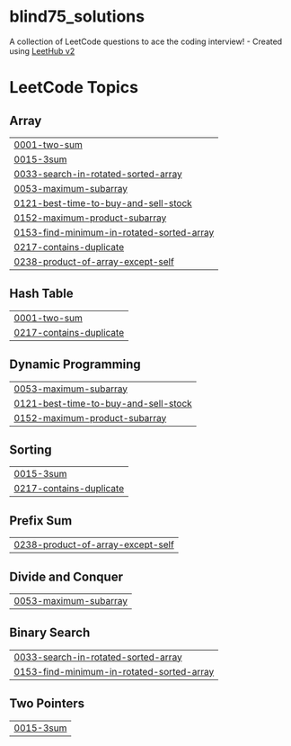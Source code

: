 # blind75_solutions
A collection of LeetCode questions to ace the coding interview! - Created using [LeetHub v2](https://github.com/arunbhardwaj/LeetHub-2.0)

<!---LeetCode Topics Start-->
# LeetCode Topics
## Array
|  |
| ------- |
| [0001-two-sum](https://github.com/aleaiacta3st/blind75_solutions/tree/master/0001-two-sum) |
| [0015-3sum](https://github.com/aleaiacta3st/blind75_solutions/tree/master/0015-3sum) |
| [0033-search-in-rotated-sorted-array](https://github.com/aleaiacta3st/blind75_solutions/tree/master/0033-search-in-rotated-sorted-array) |
| [0053-maximum-subarray](https://github.com/aleaiacta3st/blind75_solutions/tree/master/0053-maximum-subarray) |
| [0121-best-time-to-buy-and-sell-stock](https://github.com/aleaiacta3st/blind75_solutions/tree/master/0121-best-time-to-buy-and-sell-stock) |
| [0152-maximum-product-subarray](https://github.com/aleaiacta3st/blind75_solutions/tree/master/0152-maximum-product-subarray) |
| [0153-find-minimum-in-rotated-sorted-array](https://github.com/aleaiacta3st/blind75_solutions/tree/master/0153-find-minimum-in-rotated-sorted-array) |
| [0217-contains-duplicate](https://github.com/aleaiacta3st/blind75_solutions/tree/master/0217-contains-duplicate) |
| [0238-product-of-array-except-self](https://github.com/aleaiacta3st/blind75_solutions/tree/master/0238-product-of-array-except-self) |
## Hash Table
|  |
| ------- |
| [0001-two-sum](https://github.com/aleaiacta3st/blind75_solutions/tree/master/0001-two-sum) |
| [0217-contains-duplicate](https://github.com/aleaiacta3st/blind75_solutions/tree/master/0217-contains-duplicate) |
## Dynamic Programming
|  |
| ------- |
| [0053-maximum-subarray](https://github.com/aleaiacta3st/blind75_solutions/tree/master/0053-maximum-subarray) |
| [0121-best-time-to-buy-and-sell-stock](https://github.com/aleaiacta3st/blind75_solutions/tree/master/0121-best-time-to-buy-and-sell-stock) |
| [0152-maximum-product-subarray](https://github.com/aleaiacta3st/blind75_solutions/tree/master/0152-maximum-product-subarray) |
## Sorting
|  |
| ------- |
| [0015-3sum](https://github.com/aleaiacta3st/blind75_solutions/tree/master/0015-3sum) |
| [0217-contains-duplicate](https://github.com/aleaiacta3st/blind75_solutions/tree/master/0217-contains-duplicate) |
## Prefix Sum
|  |
| ------- |
| [0238-product-of-array-except-self](https://github.com/aleaiacta3st/blind75_solutions/tree/master/0238-product-of-array-except-self) |
## Divide and Conquer
|  |
| ------- |
| [0053-maximum-subarray](https://github.com/aleaiacta3st/blind75_solutions/tree/master/0053-maximum-subarray) |
## Binary Search
|  |
| ------- |
| [0033-search-in-rotated-sorted-array](https://github.com/aleaiacta3st/blind75_solutions/tree/master/0033-search-in-rotated-sorted-array) |
| [0153-find-minimum-in-rotated-sorted-array](https://github.com/aleaiacta3st/blind75_solutions/tree/master/0153-find-minimum-in-rotated-sorted-array) |
## Two Pointers
|  |
| ------- |
| [0015-3sum](https://github.com/aleaiacta3st/blind75_solutions/tree/master/0015-3sum) |
<!---LeetCode Topics End-->